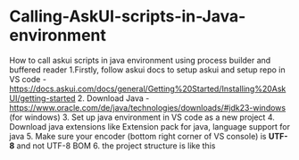 # Calling-AskUI-scripts-in-Java-environment
How to call askui scripts in java environment using process builder and buffered reader
1.Firstly, follow askui docs to setup askui and setup repo in VS code - https://docs.askui.com/docs/general/Getting%20Started/Installing%20AskUI/getting-started
2. Download Java - https://www.oracle.com/de/java/technologies/downloads/#jdk23-windows (for windows)
3. Set up java environment in VS code as a new project
4. Download java extensions like Extension pack for java, language support for java
5. Make sure your encoder (bottom right corner of VS console) is **UTF-8**  and not UTF-8 BOM
6. the project structure is like this 
